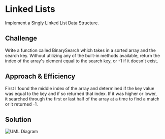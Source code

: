 # Linked Lists
Implement a Singly Linked List Data Structure.

## Challenge
Write a function called BinarySearch which takes in a sorted array and the search key. Without utilizing any of the built-in methods available, return the index of the array's element equal to the search key, or -1 if it doesn't exist.

## Approach & Efficiency
First I found the middle index of the array and determined if the key value was equal to the key and if so returned that index. If it was higher or lower, it searched through the first or last half of the array at a time to find a match or it returned -1.

## Solution
![UML Diagram](assets/linked-list.jpg)